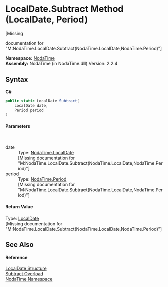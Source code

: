 # LocalDate.Subtract Method (LocalDate, Period)
 

\[Missing <summary> documentation for "M:NodaTime.LocalDate.Subtract(NodaTime.LocalDate,NodaTime.Period)"\]

**Namespace:**&nbsp;<a href="N_NodaTime">NodaTime</a><br />**Assembly:**&nbsp;NodaTime (in NodaTime.dll) Version: 2.2.4

## Syntax

**C#**<br />
``` C#
public static LocalDate Subtract(
	LocalDate date,
	Period period
)
```


#### Parameters
&nbsp;<dl><dt>date</dt><dd>Type: <a href="T_NodaTime_LocalDate">NodaTime.LocalDate</a><br />\[Missing <param name="date"/> documentation for "M:NodaTime.LocalDate.Subtract(NodaTime.LocalDate,NodaTime.Period)"\]</dd><dt>period</dt><dd>Type: <a href="T_NodaTime_Period">NodaTime.Period</a><br />\[Missing <param name="period"/> documentation for "M:NodaTime.LocalDate.Subtract(NodaTime.LocalDate,NodaTime.Period)"\]</dd></dl>

#### Return Value
Type: <a href="T_NodaTime_LocalDate">LocalDate</a><br />\[Missing <returns> documentation for "M:NodaTime.LocalDate.Subtract(NodaTime.LocalDate,NodaTime.Period)"\]

## See Also


#### Reference
<a href="T_NodaTime_LocalDate">LocalDate Structure</a><br /><a href="Overload_NodaTime_LocalDate_Subtract">Subtract Overload</a><br /><a href="N_NodaTime">NodaTime Namespace</a><br />